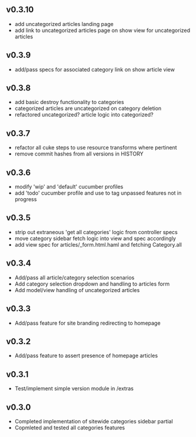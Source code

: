 ## v0.3.10
- add uncategorized articles landing page
- add link to uncategorized articles page on show view for uncategorized articles

## v0.3.9
- add/pass specs for associated category link on show article view

## v0.3.8
- add basic destroy functionality to categories
- categorized articles are uncategorized on category deletion
- refactored uncategorized? article logic into categorized?

## v0.3.7
- refactor all cuke steps to use resource transforms where pertinent
- remove commit hashes from all versions in HISTORY

## v0.3.6
- modify 'wip' and 'default' cucumber profiles
- add 'todo' cucumber profile and use to tag unpassed features not in progress 

## v0.3.5
- strip out extraneous 'get all categories' logic from controller specs
- move category sidebar fetch logic into view and spec accordingly
- add view spec for articles/_form.html.haml and fetching Category.all  

## v0.3.4
- Add/pass all article/category selection scenarios
- Add category selection dropdown and handling to articles form
- Add model/view handling of uncategorized articles

## v0.3.3
- Add/pass feature for site branding redirecting to homepage

## v0.3.2
- Add/pass feature to assert presence of homepage articles

## v0.3.1
- Test/implement simple version module in /extras

## v0.3.0
- Completed implementation of sitewide categories sidebar partial
- Copmleted and tested all categories features

